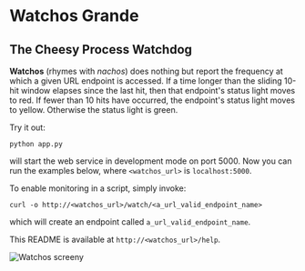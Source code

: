 # Watchos Grande #

## The Cheesy Process Watchdog ##

**Watchos** (rhymes with *nachos*) does nothing but report the frequency at which a given URL endpoint is accessed. If a time longer than the sliding 10-hit window elapses since the last hit, then that endpoint's status light moves to red. If fewer than 10 hits have occurred, the endpoint's status light moves to yellow. Otherwise the status light is green.

Try it out:

```python app.py```

will start the web service in development mode on port 5000. Now you can run the examples below, where ```<watchos_url>``` is ```localhost:5000```.

To enable monitoring in a script, simply invoke:

```curl -o http://<watchos_url>/watch/<a_url_valid_endpoint_name>```

which will create an endpoint called ```a_url_valid_endpoint_name```.

This README is available at ```http://<watchos_url>/help```.

![Watchos screeny](watchos.png)